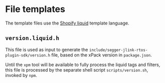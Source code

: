 # File templates

The template files use the [Shopify liquid](https://shopify.github.io/liquid/) template language.

## `version.liquid.h`

This file is used as input to generate the `include/segger-jlink-rtos-plugin-sdk/version.h` file, based on the xPack version in `package.json`.

Until the `xpm` tool will be available to fully process the liquid tags and filters, this file is processed by the separate shell script `scripts/version.sh`, invoked by `npm`.

